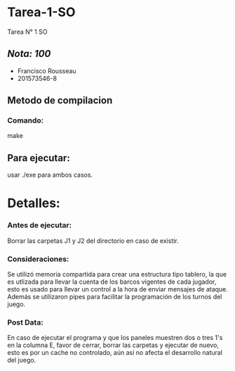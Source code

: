 # Tarea-1-SO
Tarea N° 1 SO 
  
## *Nota: 100*  
  
* Francisco Rousseau  
* 201573546-8



## Metodo de compilacion  

### Comando:  
make 

## Para ejecutar:  
usar ./exe para ambos casos.

# **Detalles:** 

### Antes de ejecutar:
Borrar las carpetas J1 y J2 del directorio en caso de existir. 

### Consideraciones:
Se utilizó memoria compartida para crear una estructura tipo tablero, la que es utlizada para llevar la cuenta de los barcos vigentes de cada jugador, esto es usado para llevar un control a la hora de enviar mensajes de ataque. 
Además se utilizaron pipes para facilitar la programación de los turnos del juego.

### Post Data:
En caso de ejecutar el programa y que los paneles muestren dos o tres 1's en la columna E, favor de cerrar, borrar las carpetas y ejecutar de nuevo, esto es por un cache no controlado, aún así no afecta el desarrollo natural del juego.
